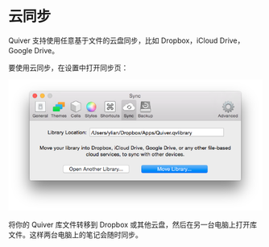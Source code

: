 # 云同步

Quiver 支持使用任意基于文件的云盘同步，比如 Dropbox，iCloud Drive，Google Drive。

要使用云同步，在设置中打开同步页：

![](resources/0039E536-1343-4E82-908A-34B77B7ED2D9.png)

将你的 Quiver 库文件转移到 Dropbox 或其他云盘，然后在另一台电脑上打开库文件。这样两台电脑上的笔记会随时同步。